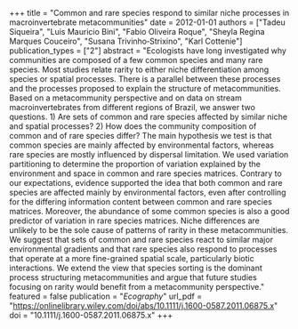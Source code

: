 +++
title = "Common and rare species respond to similar niche processes in macroinvertebrate metacommunities"
date = 2012-01-01
authors = ["Tadeu Siqueira", "Luis Mauricio Bini", "Fabio Oliveira Roque", "Sheyla Regina Marques Couceiro", "Susana Trivinho‐Strixino", "Karl Cottenie"]
publication_types = ["2"]
abstract = "Ecologists have long investigated why communities are composed of a few common species and many rare species. Most studies relate rarity to either niche differentiation among species or spatial processes. There is a parallel between these processes and the processes proposed to explain the structure of metacommunities. Based on a metacommunity perspective and on data on stream macroinvertebrates from different regions of Brazil, we answer two questions. 1) Are sets of common and rare species affected by similar niche and spatial processes? 2) How does the community composition of common and of rare species differ? The main hypothesis we test is that common species are mainly affected by environmental factors, whereas rare species are mostly influenced by dispersal limitation. We used variation partitioning to determine the proportion of variation explained by the environment and space in common and rare species matrices. Contrary to our expectations, evidence supported the idea that both common and rare species are affected mainly by environmental factors, even after controlling for the differing information content between common and rare species matrices. Moreover, the abundance of some common species is also a good predictor of variation in rare species matrices. Niche differences are unlikely to be the sole cause of patterns of rarity in these metacommunities. We suggest that sets of common and rare species react to similar major environmental gradients and that rare species also respond to processes that operate at a more fine-grained spatial scale, particularly biotic interactions. We extend the view that species sorting is the dominant process structuring metacommunities and argue that future studies focusing on rarity would benefit from a metacommunity perspective."
featured = false
publication = "*Ecography*"
url_pdf = "https://onlinelibrary.wiley.com/doi/abs/10.1111/j.1600-0587.2011.06875.x"
doi = "10.1111/j.1600-0587.2011.06875.x"
+++

